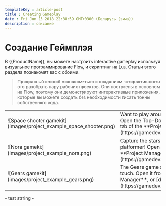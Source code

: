 ```yaml
---
templateKey : article-post
title : Creating Gameplay
date : Fri Jun 15 2018 22:38:59 GMT+0300 (Беларусь (зима))
description : описание
---
```


# Создание Геймплэя

В {{ProductName}}, вы можете настроить interactive gameplay используя визуальное программирование Flow, и скриптинг на Lua. Статьи этого раздела познакомят вас с обоими.

>  Прекрасный способ познакомиться с созданием интерактивности это разобрать пару рабочих проектов. Они построены в основном на Flow, поэтому они демонстрируют интерактивные приложения, которые вы можете создать без необходимости писать тонны собственного кода.

<table class="not-ruled"><tr><td>
![Space shooter gamekit](images/project_example_space_shooter.png)
</td><td>
Want to play around with a shooter game implemented entirely in Flow? Open the Top-Down Space Shooter project from the **Online Projects** tab of the **Project Manager**, or [download the project here](https://gamedev.autodesk.com/stingray/plugins/space_shooter_gamekit).
</td></tr>
<tr><td>
![Nora gamekit](images/project_example_nora.png)
</td><td>
Capture the stars while you leap to new levels in this side-scrolling platformer! Open the Nora project from the **Online Projects** tab of the **Project Manager**, or [download the project here](https://gamedev.autodesk.com/stingray/plugins/nora_gamekit).
</td></tr>
<tr><td>
![Gears gamekit](images/project_example_gears.png)
</td><td>
The Gears game shows off physics-based gameplay with a musical touch. Open it from the **Online Projects** tab of the **Project Manager**, or [download the project here](https://gamedev.autodesk.com/stingray/plugins/gears_gamekit).
</td></tr>
</table>
 - test strring - 